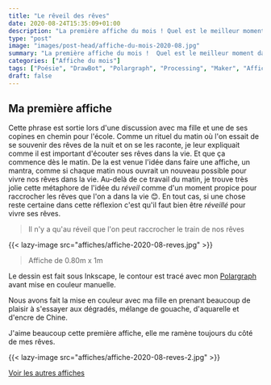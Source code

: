 ```yaml
---
title: "Le rêveil des rêves"
date: 2020-08-24T15:35:09+01:00
description: "La première affiche du mois ! Quel est le meilleur moment dans nos vies pour réaliser nos rêves ?"
type: "post"
image: "images/post-head/affiche-du-mois-2020-08.jpg"
summary: "La première affiche du mois !  Quel est le meilleur moment dans nos vies pour réaliser nos rêves ?"
categories: ["Affiche du mois"]
tags: ["Poésie", "DrawBot", "Polargraph", "Processing", "Maker", "Affiche du mois"]
draft: false
---
```


## Ma première affiche 

Cette phrase est sortie lors d'une discussion avec ma fille et une de ses copines en chemin pour l'école. 
Comme un rituel du matin où l'on essait de se souvenir des rêves de la nuit et on se les raconte, je 
leur expliquait comme il est important d'écouter ses rêves dans la vie. Et que ça commence dès le matin.
De la est venue l'idée dans faire une affiche, un mantra, comme si chaque matin nous ouvrait un nouveau possible 
pour vivre nos rêves dans la vie. 
Au-delà de ce travail du matin, je trouve très jolie cette métaphore de l'idée du *réveil* comme d'un moment propice pour raccrocher les rêves que l'on a dans la vie 😊.
En tout cas, si une chose reste certaine dans cette réflexion c'est qu'il faut bien être *réveillé* pour vivre ses rêves.

> Il n'y a qu'au réveil que l'on peut raccrocher le train de nos rêves

{{< lazy-image src="affiches/affiche-2020-08-reves.jpg" >}} 

> Affiche de 0.80m x 1m

Le dessin est fait sous Inkscape, le contour est tracé avec mon [Polargraph](../drawbot-polargraph) avant mise en couleur manuelle.

Nous avons fait la mise en couleur avec ma fille en prenant beaucoup de 
plaisir à s'essayer aux dégradés, mélange de gouache, d'aquarelle et d'encre de Chine. 

J'aime beaucoup cette première affiche, elle me ramène toujours du côté de mes rêves.

{{< lazy-image src="affiches/affiche-2020-08-reves-2.jpg" >}} 

[Voir les autres affiches](/categories/affiche-du-mois)

